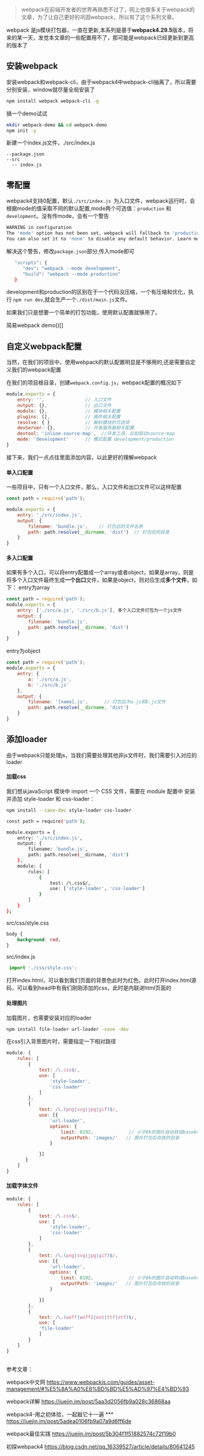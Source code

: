 
> webpack在前端开发者的世界再熟悉不过了，网上也很多关于webpack的文章，为了让自己更好的巩固webpack，所以有了这个系列文章。

webpack 是js模块打包器，一直在更新,本系列是基于**webpack4.29.5**版本，将来的某一天，发觉本文章的一些配置用不了，那可能是webpack已经更新到更高的版本了

## 安装webpack

安装webpack和webpack-cli，由于webpack4中webpack-cli抽离了，所以需要分别安装，window就尽量全局安装了
```bash
npm install webpack webpack-cli -g
```
搞一个demo试试
```bash
mkdir webpack-demo && cd webpack-demo
npm init -y
```
新建一个index.js文件，./src/index.js
```tree
--package.json
--src
  -- index.js
```

## 零配置
webpack4支持0配置，默认`./src/index.js `为入口文件，webpack运行时，会根据mode的值采取不同的默认配置,mode两个可选值：`production` 和 `development`。没有传mode，会有一个警告
```bash
WARNING in configuration
The 'mode' option has not been set, webpack will fallback to 'production' for this value. Set 'mode' option to 'development' or 'production' to enable defaults for each environment.
You can also set it to 'none' to disable any default behavior. Learn more: https://webpack.js.org/concepts/mode/
```
解决这个警告，修改`package.json`部分,传入mode即可
```bash
   "scripts": {
      "dev": "webpack --mode development",
      "build": "webpack --mode production"
   }
```
development和production的区别在于一个代码没压缩，一个有压缩和优化，执行 `npm run dev`,就会生产一个`./dist/main.js`文件。

如果我们只是想要一个简单的打包功能，使用默认配置就够用了。

简易webpack demo()[]

## 自定义webpack配置

当然，在我们的项目中，使用webpack的默认配置明显是不够用的,还是需要自定义我们的webpack配置

在我们的项目根目录，创建`webpack.config.js`，webpack配置的概况如下
```javascript
module.exports = {
    entry: '',               // 入口文件
    output: {},              // 出口文件
    module: {},              // 模块相关配置
    plugins: [],             // 插件相关配置
    resolve: { }             // 解析模块的可选项
    devServer: {},           // 开发服务器相关配置
    devtool: 'inline-source-map',  //开发工具，比如启动source-map
    mode: 'development'      // 模式配置 development/production
}
```
接下来，我们一点点往里面添加内容，以此更好的理解webpack

#### 单入口配置
一些项目中，只有一个入口文件，那么，入口文件和出口文件可以这样配置
```javascript
const path = require('path');

module.exports = {
    entry: './src/index.js',    
    output: {
        filename: 'bundle.js',    // 打包后的文件名称
        path: path.resolve(__dirname, 'dist')  // 打包后的目录
    }
}
```

#### 多入口配置
如果有多个入口，可以将entry配置成一个array或者object，如果是array，则是将多个入口文件最终生成**一个出口**文件，如果是object，则对应生成**多个文件**，如下：
entry为array
```javascript
const path = require('path');
module.exports = {
    entry: ['./src/a.js', './src/b.js'], 多个入口文件打包为一个js文件
    output: {
        filename: 'bundle.js', 
        path: path.resolve(__dirname, 'dist')
    }
}
```
entry为object
```javascript
const path = require('path');
module.exports = {
    entry: {
        a: './src/a.js',
        b: './src/b.js'
    },
    output: {
        filename: '[name].js',      // 打包后为a.js和b.js文件
        path: path.resolve(__dirname, 'dist')
    }
}
```

## 添加loader
由于webpack只能处理js，当我们需要处理其他非js文件时，我们需要引入对应的loader

#### 加载css
我们想从javaScript 模块中 import 一个 CSS 文件，需要在 module 配置中 安装并添加 style-loader 和 css-loader：

```bash
npm install --save-dev style-loader css-loader
```

```bash
const path = require('path');

module.exports = {
    entry: './src/index.js',
    output: {
        filename: 'bundle.js',
        path: path.resolve(__dirname, 'dist')
    },
    module: {
        rules: [
            {
                test: /\.css$/,
                use: ['style-loader', 'css-loader']
            }
        ]
    }
};
```
src/css/style.css
```css
body {
    background: red;
}
```
src/index.js
```javascript
 import './css/style.css';
```
打开index.html，可以看到我们页面的背景色此时为红色。此时打开index.html源码，可以看到head中有我们刚刚添加的css，此时是内联进html页面的

#### 处理图片
加载图片，也需要安装对应的loader
```bash
npm install file-loader url-loader -save -dev
```
在css引入背景图片时，需要指定一下相对路径
```javascript
module: {
    rules: [
        {
            test: /\.css$/,
            use: [
                'style-loader',
                'css-loader'
            ]
        },
        {
            test: /\.(png|svg|jpg|gif)$/,
            use: [{
                'url-loader',
                options: {
                    limit: 8192,             // 小于8k的图片自动转成base64格式
                    outputPath: 'images/'   // 图片打包后存放的目录
                }

            }]
       }
    ]
}
```
#### 加载字体文件
```javascript
module: {
    rules: [
        {
            test: /\.css$/,
            use: [
                'style-loader',
                'css-loader'
            ]
        },
        {
            test: /\.(png|svg|jpg|gif)$/,
            use: [{
                'url-loader',
                options: {
                    limit: 8192,             // 小于8k的图片自动转成base64格式
                    outputPath: 'images/'   // 图片打包后存放的目录
                }

            }]
        },
        {
            test: /\.(woff|woff2|eot|ttf|otf)$/,
            use: [
            'file-loader'
            ]
        }
    ]
}
    
```












参考文章：

webpack中文网
https://www.webpackjs.com/guides/asset-management/#%E5%8A%A0%E8%BD%BD%E5%AD%97%E4%BD%93

webpack详解
https://juejin.im/post/5aa3d2056fb9a028c36868aa

webpack4-用之初体验，一起敲它十一遍 ***
https://juejin.im/post/5adea0106fb9a07a9d6ff6de  

webpack最佳实践
https://juejin.im/post/5b304f1f51882574c72f19b0

初探webpack4
https://blog.csdn.net/qq_16339527/article/details/80641245